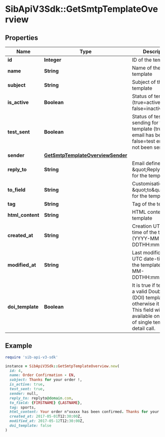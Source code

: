 # SibApiV3Sdk::GetSmtpTemplateOverview

## Properties

| Name | Type | Description | Notes |
| ---- | ---- | ----------- | ----- |
| **id** | **Integer** | ID of the template |  |
| **name** | **String** | Name of the template |  |
| **subject** | **String** | Subject of the template |  |
| **is_active** | **Boolean** | Status of template (true&#x3D;active, false&#x3D;inactive) |  |
| **test_sent** | **Boolean** | Status of test sending for the template (true&#x3D;test email has been sent, false&#x3D;test email has not been sent) |  |
| **sender** | [**GetSmtpTemplateOverviewSender**](GetSmtpTemplateOverviewSender.md) |  |  |
| **reply_to** | **String** | Email defined as the \&quot;Reply to\&quot; for the template |  |
| **to_field** | **String** | Customisation of the \&quot;to\&quot; field for the template |  |
| **tag** | **String** | Tag of the template |  |
| **html_content** | **String** | HTML content of the template |  |
| **created_at** | **String** | Creation UTC date-time of the template (YYYY-MM-DDTHH:mm:ss.SSSZ) |  |
| **modified_at** | **String** | Last modification UTC date-time of the template (YYYY-MM-DDTHH:mm:ss.SSSZ) |  |
| **doi_template** | **Boolean** | It is true if template is a valid Double opt-in (DOI) template, otherwise it is false. This field will be available only in case of single template detail call. | [optional] |

## Example

```ruby
require 'sib-api-v3-sdk'

instance = SibApiV3Sdk::GetSmtpTemplateOverview.new(
  id: 4,
  name: Order Confirmation - EN,
  subject: Thanks for your order !,
  is_active: true,
  test_sent: true,
  sender: null,
  reply_to: replyto@domain.com,
  to_field: {FIRSTNAME} {LASTNAME},
  tag: sports,
  html_content: Your order n°xxxxx has been confirmed. Thanks for your purchase.,
  created_at: 2017-05-01T12:30:00Z,
  modified_at: 2017-05-12T12:30:00Z,
  doi_template: false
)
```


